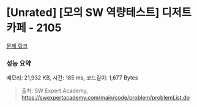 # [Unrated] [모의 SW 역량테스트] 디저트 카페 - 2105 

[문제 링크](https://swexpertacademy.com/main/code/problem/problemDetail.do?contestProbId=AV5VwAr6APYDFAWu) 

### 성능 요약

메모리: 21,932 KB, 시간: 185 ms, 코드길이: 1,677 Bytes



> 출처: SW Expert Academy, https://swexpertacademy.com/main/code/problem/problemList.do